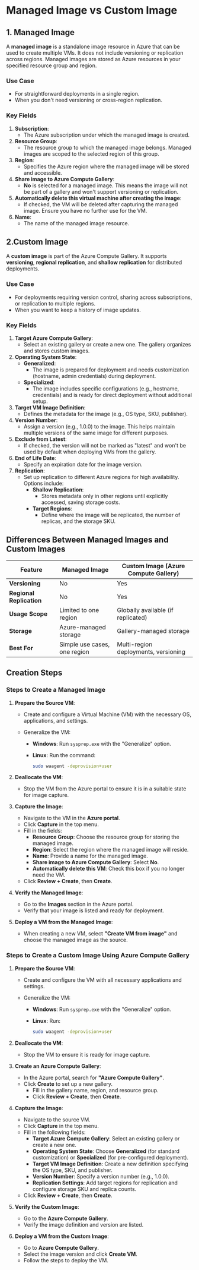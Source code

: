 # Managed Image vs Custom Image

## **1. Managed Image**

A **managed image** is a standalone image resource in Azure that can be used to create multiple VMs. It does not include versioning or replication across regions. Managed images are stored as Azure resources in your specified resource group and region.

### Use Case

- For straightforward deployments in a single region.
- When you don't need versioning or cross-region replication.

### Key Fields

1. **Subscription**:
   - The Azure subscription under which the managed image is created.
2. **Resource Group**:
   - The resource group to which the managed image belongs. Managed images are scoped to the selected region of this group.
3. **Region**:
   - Specifies the Azure region where the managed image will be stored and accessible.
4. **Share image to Azure Compute Gallery**:
   - **No** is selected for a managed image. This means the image will not be part of a gallery and won't support versioning or replication.
5. **Automatically delete this virtual machine after creating the image**:
   - If checked, the VM will be deleted after capturing the managed image. Ensure you have no further use for the VM.
6. **Name**:
   - The name of the managed image resource.

## **2.Custom Image**

A **custom image** is part of the Azure Compute Gallery. It supports **versioning**, **regional replication**, and **shallow replication** for distributed deployments.

### Use Case

- For deployments requiring version control, sharing across subscriptions, or replication to multiple regions.
- When you want to keep a history of image updates.

### Key Fields

1. **Target Azure Compute Gallery**:
   - Select an existing gallery or create a new one. The gallery organizes and stores custom images.
2. **Operating System State**:
   - **Generalized**:
     - The image is prepared for deployment and needs customization (hostname, admin credentials) during deployment.
   - **Specialized**:
     - The image includes specific configurations (e.g., hostname, credentials) and is ready for direct deployment without additional setup.
3. **Target VM Image Definition**:
   - Defines the metadata for the image (e.g., OS type, SKU, publisher).
4. **Version Number**:
   - Assign a version (e.g., 1.0.0) to the image. This helps maintain multiple versions of the same image for different purposes.
5. **Exclude from Latest**:
   - If checked, the version will not be marked as "latest" and won't be used by default when deploying VMs from the gallery.
6. **End of Life Date**:
   - Specify an expiration date for the image version.
7. **Replication**:
   - Set up replication to different Azure regions for high availability. Options include:
     - **Shallow Replication**:
       - Stores metadata only in other regions until explicitly accessed, saving storage costs.
     - **Target Regions**:
       - Define where the image will be replicated, the number of replicas, and the storage SKU.

## **Differences Between Managed Images and Custom Images**

| Feature                  | Managed Image                | Custom Image (Azure Compute Gallery) |
| ------------------------ | ---------------------------- | ------------------------------------ |
| **Versioning**           | No                           | Yes                                  |
| **Regional Replication** | No                           | Yes                                  |
| **Usage Scope**          | Limited to one region        | Globally available (if replicated)   |
| **Storage**              | Azure-managed storage        | Gallery-managed storage              |
| **Best For**             | Simple use cases, one region | Multi-region deployments, versioning |

## Creation Steps

### **Steps to Create a Managed Image**

1. **Prepare the Source VM**:

   - Create and configure a Virtual Machine (VM) with the necessary OS, applications, and settings.
   - Generalize the VM:

     - **Windows**: Run `sysprep.exe` with the "Generalize" option.
     - **Linux**: Run the command:

       ```bash
       sudo waagent -deprovision+user
       ```

2. **Deallocate the VM**:

   - Stop the VM from the Azure portal to ensure it is in a suitable state for image capture.

3. **Capture the Image**:

   - Navigate to the VM in the **Azure portal**.
   - Click **Capture** in the top menu.
   - Fill in the fields:
     - **Resource Group**: Choose the resource group for storing the managed image.
     - **Region**: Select the region where the managed image will reside.
     - **Name**: Provide a name for the managed image.
     - **Share image to Azure Compute Gallery**: Select **No**.
     - **Automatically delete this VM**: Check this box if you no longer need the VM.
   - Click **Review + Create**, then **Create**.

4. **Verify the Managed Image**:

   - Go to the **Images** section in the Azure portal.
   - Verify that your image is listed and ready for deployment.

5. **Deploy a VM from the Managed Image**:
   - When creating a new VM, select **"Create VM from image"** and choose the managed image as the source.

### **Steps to Create a Custom Image Using Azure Compute Gallery**

1. **Prepare the Source VM**:

   - Create and configure the VM with all necessary applications and settings.
   - Generalize the VM:

     - **Windows**: Run `sysprep.exe` with the "Generalize" option.
     - **Linux**: Run:

       ```bash
       sudo waagent -deprovision+user
       ```

2. **Deallocate the VM**:

   - Stop the VM to ensure it is ready for image capture.

3. **Create an Azure Compute Gallery**:

   - In the Azure portal, search for **"Azure Compute Gallery"**.
   - Click **Create** to set up a new gallery.
     - Fill in the gallery name, region, and resource group.
     - Click **Review + Create**, then **Create**.

4. **Capture the Image**:

   - Navigate to the source VM.
   - Click **Capture** in the top menu.
   - Fill in the following fields:
     - **Target Azure Compute Gallery**: Select an existing gallery or create a new one.
     - **Operating System State**: Choose **Generalized** (for standard customization) or **Specialized** (for pre-configured deployment).
     - **Target VM Image Definition**: Create a new definition specifying the OS type, SKU, and publisher.
     - **Version Number**: Specify a version number (e.g., 1.0.0).
     - **Replication Settings**: Add target regions for replication and configure storage SKU and replica counts.
   - Click **Review + Create**, then **Create**.

5. **Verify the Custom Image**:

   - Go to the **Azure Compute Gallery**.
   - Verify the image definition and version are listed.

6. **Deploy a VM from the Custom Image**:
   - Go to **Azure Compute Gallery**.
   - Select the image version and click **Create VM**.
   - Follow the steps to deploy the VM.
